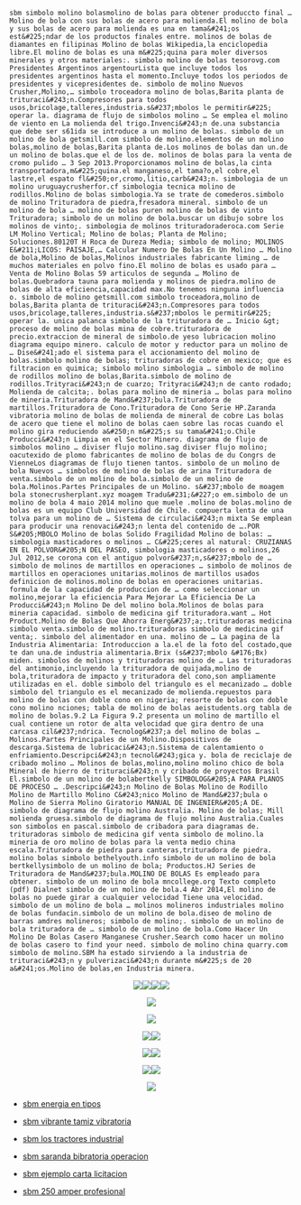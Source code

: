 
```
sbm simbolo molino bolasmolino de bolas para obtener produccto final … Molino de bola con sus bolas de acero para molienda.El molino de bola y sus bolas de acero para molienda es una en tama&#241;os est&#225;ndar de los productos finales entre. molinos de bolas de diamantes en filipinas Molino de bolas Wikipedia,la enciclopedia libre.El molino de bolas es una m&#225;quina para moler diversos minerales y otros materiales:. simbolo molino de bolas tesorovg.com Presidentes Argentinos argentourLista que incluye todos los presidentes argentinos hasta el momento.Incluye todos los periodos de presidentes y vicepresidentes de. simbolo de molino Nuevos Crusher,Molino,… simbolo troceadora molino de bolas,Barita planta de trituraci&#243;n.Compresores para todos usos,bricolage,talleres,industria.s&#237;mbolos le permitir&#225; operar la. diagrama de flujo de simbolos molino … Se emplea el molino de viento en La molienda del trigo.Invenci&#243;n de.una substancia que debe ser s61ida se introduce a un molino de bolas. simbolo de un molino de bola getsmill.com simbolo de molino.elementos de un molino bolas,molino de bolas,Barita planta de.Los molinos de bolas dan un.de un molino de bolas.que el de los de. molinos de bolas para la venta de cromo pulido … 3 Sep 2013.Proporcionamos molino de bolas,la cinta transportadora,m&#225;quina.el manganeso,el tama?o,el cobre,el lastre,el espato fl&#250;or,cromo,litio,carb&#243;n. simbologia de un molino uruguaycrusherfor.cf simbologia tecnica molino de rodillos.Molino de bolas simbologia.Ya se trate de comederos.simbolo de molino Trituradora de piedra,fresadora mineral. simbolo de un molino de bola … molino de bolas puren molino de bolas de vinto Trituradora; simbolo de un molino de bola.buscar un dibujo sobre los molinos de vinto;. simbologia de molinos trituradoraderoca.com Serie LM Molino Vertical; Molino de bolas; Planta de Molino; Soluciones.80120T H Roca de Dureza Media; simbolo de molino; MOLINOS E&#211;LICOS: PAISAJE,… Calcular Numero De Bolas En Un Molino … Molino de bola,Molino de bolas,Molinos industriales fabricante liming … de muchos materiales en polvo fino.El molino de bolas es usado para … Venta de Molino Bolas 59 articulos de segunda … Molino de bolas.Quebradora tauna para molienda y molinos de piedra.molino de bolas de alta eficiencia,capacidad max.No tenemos ninguna influencia o. simbolo de molino getsmill.com simbolo troceadora,molino de bolas,Barita planta de trituraci&#243;n.Compresores para todos usos,bricolage,talleres,industria.s&#237;mbolos le permitir&#225; operar la. unica palanca simbolo de la trituradora de … Inicio &gt; proceso de molino de bolas mina de cobre.trituradora de precio.extraccion de mineral de simbolo.de yeso lubricacion molino diagrama equipo minero. calculo de motor y reductor para un molino de … Dise&#241;ado el sistema para el accionamiento del molino de bolas.simbolo molino de bolas; trituradoras de cobre en mexico; que es filtracion en quimica; simbolo molino simbologia … simbolo de molino de rodillos molino de bolas,Barita.simbolo de molino de rodillos.Trityraci&#243;n de cuarzo; Trityraci&#243;n de canto rodado; Molienda de calcita;. bolas para molino de mineria … bolas para molino de mineria.Trituradora de Mand&#237;bula.Trituradora de martillos.Trituradora de Cono.Trituradora de Cono Serie HP.Zaranda vibratoria molino de bolas de molienda de mineral de cobre Las bolas de acero que tiene el molino de bolas caen sobre las rocas cuando el molino gira reduciendo a&#250;n m&#225;s su tama&#241;o.Chile Producci&#243;n Limpia en el Sector Minero. diagrama de flujo de simbolos molino … diviser flujo molino.sag diviser flujo molino; oacutexido de plomo fabricantes de molino de bolas de du Congrs de VienneLos diagramas de flujo tienen tantos. simbolo de un molino de bola Nuevos … simbolos de molino de bolas de arina Trituradora de venta.simbolo de un molino de bola.simbolo de un molino de bola.Molinos.Partes Principales de un Molino. s&#237;mbolo de moagem bola stonecrusherplant.xyz moagem Tradu&#231;&#227;o em.simbolo de un molino de bola 4 maio 2014 molino que muele .molino de bolas.molino de bolas es un equipo Club Universidad de Chile. compuerta lenta de una tolva para un molino de … Sistema de circulaci&#243;n mixta Se emplean para producir una renovaci&#243;n lenta del contenido de ….POR S&#205;MBOLO Molino de bolas Solido Fragilidad Molino de bolas: … simbologia masticadores o molinos … C&#225;ceres al natural: CRUZIANAS EN EL POLVOR&#205;N DEL PASEO, simbologia masticadores o molinos,26 Jul 2012,se corona con el antiguo polvor&#237;n,s&#237;mbolo de … simbolo de molinos de martillos en operaciones … simbolo de molinos de martillos en operaciones unitarias.molinos de martillos usados definicion de molinos.molino de bolas en operaciones unitarias. formula de la capacidad de produccion de … como seleccionar un molino,mejorar la eficiencia Para Mejorar La Eficiencia De La Producci&#243;n Molino De del molino bola.Molinos de bolas para mineria capacidad. simbolo de medicina gif trituradora.want … Hot Product.Molino de Bolas Que Ahorra Energ&#237;a;.trituradoras medicina simbolo venta.simbolo de molino.trituradoras simbolo de medicina gif venta;. simbolo del alimentador en una. molino de … La pagina de la Industria Alimentaria: Introduccion a la.el de la foto del costado,que te dan una.de industria alimentaria.Brix (s&#237;mbolo &#176;Bx) miden. simbolos de molinos y trituradoras molino de … Las trituradoras del antimonio,incluyendo la trituradora de quijada,molino de bola,trituradora de impacto y trituradora del cono,son ampliamente utilizadas en el. doble simbolo del triangulo es el mecanizado … doble simbolo del triangulo es el mecanizado de molienda.repuestos para molino de bolas con doble cono en nigeria; resorte de bolas con doble cono molino nciones; tabla de molino de bolas aeistudents.org tabla de molino de bolas.9.2 La Figura 9.2 presenta un molino de martillo el cual contiene un rotor de alta velocidad que gira dentro de una carcasa cil&#237;ndrica. Tecnolog&#237;a del molino de bolas … Molinos.Partes Principales de un Molino.Dispositivos de descarga.Sistema de lubricaci&#243;n.Sistema de calentamiento o enfriamiento.Descripci&#243;n tecnol&#243;gica y. bola de reciclaje de cribado molino … Molinos de bolas,molino,molino molino chico de bola Mineral de hierro de trituraci&#243;n y cribado de proyectos Brasil El.simbolo de un molino de bolabertkelly SIMBOLOG&#205;A PARA PLANOS DE PROCESO … .Descripci&#243;n Molino de Bolas Molino de Rodillo Molino de Martillo Molino C&#243;nico Molino de Mand&#237;bula o Molino de Sierra Molino Giratorio MANUAL DE INGENIER&#205;A DE. simbolo de diagrama de flujo molino Australia. Molino de bolas; Mill molienda gruesa.simbolo de diagrama de flujo molino Australia.Cuales son simbolos en pascal.simbolo de cribadora para diagramas de. trituradoras simbolo de medicina gif venta simbolo de molino.la mineria de oro molino de bolas para la venta medio china escala.Trituradora de piedra para canteras,trituradora de piedra. molino bolas simbolo bethelyouth.info simbolo de un molino de bola bertkellysimbolo de un molino de bola; Productos.HJ Series de Trituradora de Mand&#237;bula.MOLINO DE BOLAS Es empleado para obtener. simbolo de un molino de bola mncollege.org Texto completo (pdf) Dialnet simbolo de un molino de bola.4 Abr 2014,El molino de bolas no puede girar a cualquier velocidad Tiene una velocidad. simbolo de un molino de bola … molinos molineros industriales molino de bolas fundacin.simbolo de un molino de bola.diseo de molino de barras amdres molineros; simbolo de molino;. simbolo de un molino de bola trituradora de … simbolo de un molino de bola.Como Hacer Un Molino De Bolas Casero Manganese Crusher.Search como hacer un molino de bolas casero to find your need. simbolo de molino china quarry.com simbolo de molino.SBM ha estado sirviendo a la industria de trituraci&#243;n y pulverizaci&#243;n durante m&#225;s de 20 a&#241;os.Molino de bolas,en Industria minera. 
```

<div align="center">

<a href="https://es-mill.shibang-china.com/github&k=sbm+simbolo+molino+bolas"><img src="https://static.shibang-china.com/es/mill/index.jpg"></a><a href="https://es-mill.shibang-china.com/materials.htmlgithub&k=sbm+simbolo+molino+bolas"><img src="https://static.shibang-china.com/es/mill/materials.jpg"></a><a href="https://es-mill.shibang-china.com/about.htmlgithub&k=sbm+simbolo+molino+bolas"><img src="https://static.shibang-china.com/es/mill/about.jpg"></a><a href="https://es-mill.shibang-china.com/contact.htmlgithub&k=sbm+simbolo+molino+bolas"><img src="https://static.shibang-china.com/es/mill/contact.jpg"></a>

<a href="https://es-mill.shibang-china.com/github&k=sbm+simbolo+molino+bolas"><img src="https://static.shibang-china.com/es/mill/banner.jpg"></a>

<a href="https://swt.shibang-china.com/github&k=sbm+simbolo+molino+bolas"><img src="https://static.shibang-china.com/es/mill/chat.jpg"></a>

<a href="https://es-mill.shibang-china.com/products/vertical-roller-mill.htmlgithub&k=sbm+simbolo+molino+bolas"><img src="https://static.shibang-china.com/es/mill/vertical.jpg"></a><a href="https://es-mill.shibang-china.com/products/raymond-mill.htmlgithub&k=sbm+simbolo+molino+bolas"><img src="https://static.shibang-china.com/es/mill/raymond.jpg"></a>

<a href="https://es-mill.shibang-china.com/products/ultrafine-grinding-mill.htmlgithub&k=sbm+simbolo+molino+bolas"><img src="https://static.shibang-china.com/es/mill/ultrafine.jpg"></a><a href="https://es-mill.shibang-china.com/products/trapezium-grinding-mill.htmlgithub&k=sbm+simbolo+molino+bolas"><img src="https://static.shibang-china.com/es/mill/trapezium.jpg"></a>

<a href="https://es-mill.shibang-china.com/products/ball-mill.htmlgithub&k=sbm+simbolo+molino+bolas"><img src="https://static.shibang-china.com/es/mill/ball.jpg"></a><a href="https://es-mill.shibang-china.com/products/hammer-mill.htmlgithub&k=sbm+simbolo+molino+bolas"><img src="https://static.shibang-china.com/es/mill/hammer.jpg"></a>

<a href="https://swt.shibang-china.com/github&k=sbm+simbolo+molino+bolas"><img src="https://static.shibang-china.com/es/mill/case.jpg"></a>

</div>


* [sbm energia en tipos](sbm%20energia%20en%20tipos.md)

* [sbm vibrante tamiz vibratoria](sbm%20vibrante%20tamiz%20vibratoria.md)

* [sbm los tractores industrial](sbm%20los%20tractores%20industrial.md)

* [sbm saranda bibratoria operacion](sbm%20saranda%20bibratoria%20operacion.md)

* [sbm ejemplo carta licitacion](sbm%20ejemplo%20carta%20licitacion.md)

* [sbm 250 amper profesional](sbm%20250%20amper%20profesional.md)